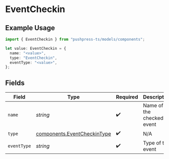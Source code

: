 # EventCheckin

## Example Usage

```typescript
import { EventCheckin } from "pushpress-ts/models/components";

let value: EventCheckin = {
  name: "<value>",
  type: "EventCheckin",
  eventType: "<value>",
};
```

## Fields

| Field                                                                      | Type                                                                       | Required                                                                   | Description                                                                |
| -------------------------------------------------------------------------- | -------------------------------------------------------------------------- | -------------------------------------------------------------------------- | -------------------------------------------------------------------------- |
| `name`                                                                     | *string*                                                                   | :heavy_check_mark:                                                         | Name of the checked-in event                                               |
| `type`                                                                     | [components.EventCheckinType](../../models/components/eventcheckintype.md) | :heavy_check_mark:                                                         | N/A                                                                        |
| `eventType`                                                                | *string*                                                                   | :heavy_check_mark:                                                         | Type of the event                                                          |